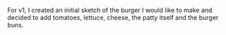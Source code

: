 For v1, I created an initial sketch of the burger I would like to make and decided to add tomatoes, lettuce, cheese, the patty itself and the burger buns.